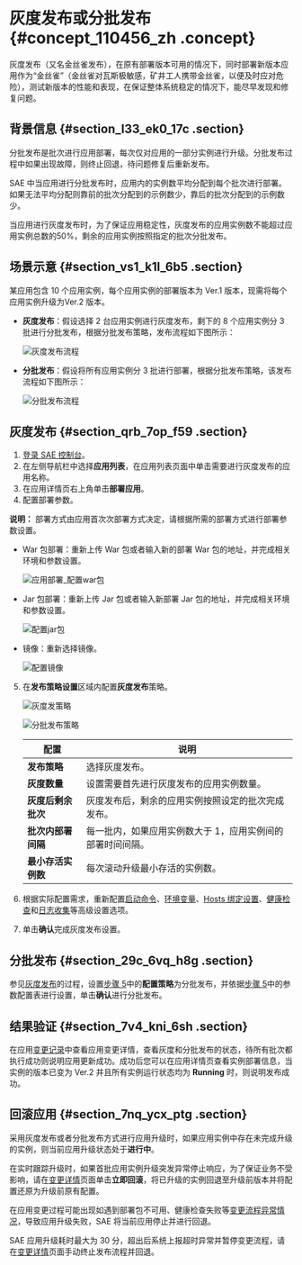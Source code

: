 # 灰度发布或分批发布 {#concept_110456_zh .concept}

灰度发布（又名金丝雀发布），在原有部署版本可用的情况下，同时部署新版本应用作为“金丝雀”（金丝雀对瓦斯极敏感，矿井工人携带金丝雀，以便及时应对危险），测试新版本的性能和表现，在保证整体系统稳定的情况下，能尽早发现和修复问题。

## 背景信息 {#section_l33_ek0_17c .section}

分批发布是批次进行应用部署，每次仅对应用的一部分实例进行升级。分批发布过程中如果出现故障，则终止回退，待问题修复后重新发布。

SAE 中当应用进行分批发布时，应用内的实例数平均分配到每个批次进行部署。如果无法平均分配则靠前的批次分配到的示例数少，靠后的批次分配到的示例数少。

当应用进行灰度发布时，为了保证应用稳定性，灰度发布的应用实例数不能超过应用实例总数的50%，剩余的应用实例按照指定的批次分批发布。

## 场景示意 {#section_vs1_k1l_6b5 .section}

某应用包含 10 个应用实例，每个应用实例的部署版本为 Ver.1 版本，现需将每个应用实例升级为Ver.2 版本。

-   **灰度发布**：假设选择 2 台应用实例进行灰度发布，剩下的 8 个应用实例分 3 批进行分批发布，根据分批发布策略，发布流程如下图所示：

    ![灰度发布流程](https://aliware-images.oss-cn-hangzhou.aliyuncs.com/EDAS/Serverless/Serverless_console_canaryRelease_progress.png)

-   **分批发布**：假设将所有应用实例分 3 批进行部署，根据分批发布策略，该发布流程如下图所示：

    ![分批发布流程](https://aliware-images.oss-cn-hangzhou.aliyuncs.com/EDAS/Serverless/Serverless_console_batchRelease_progress.png)


## 灰度发布 {#section_qrb_7op_f59 .section}

1.  [登录 SAE 控制台](https://sae.console.aliyun.com)。
2.  在左侧导航栏中选择**应用列表**，在应用列表页面中单击需要进行灰度发布的应用名称。
3.  在应用详情页右上角单击**部署应用**。
4.  配置部署参数。

**说明：** 部署方式由应用首次次部署方式决定，请根据所需的部署方式进行部署参数设置。

-   War 包部署：重新上传 War 包或者输入新的部署 War 包的地址，并完成相关环境和参数设置。

    ![应用部署_配置war包](http://static-aliyun-doc.oss-cn-hangzhou.aliyuncs.com/assets/img/1067661/156773730556826_zh-CN.png)

-   Jar 包部署：重新上传 Jar 包或者输入新部署 Jar 包的地址，并完成相关环境和参数设置。

    ![配置jar包](https://aliware-images.oss-cn-hangzhou.aliyuncs.com/EDAS/Serverless/Serverless_console_canaryRelease_JAR.png)

-   镜像：重新选择镜像。

    ![配置镜像](https://aliware-images.oss-cn-hangzhou.aliyuncs.com/EDAS/Serverless/Serverless_console_canaryRelease_Image.png)

5.  在**发布策略设置**区域内配置**灰度发布**策略。

    ![灰度发策略](images/58239_zh-CN.png "灰度发布策略设置")

    ![分批发布策略](images/58242_zh-CN.png "分批发布策略设置")

    |配置|说明|
    |--|--|
    |**发布策略**|选择灰度发布。|
    |**灰度数量**|设置需要首先进行灰度发布的应用实例数量。|
    |**灰度后剩余批次**|灰度发布后，剩余的应用实例按照设定的批次完成发布。|
    |**批次内部署间隔**|每一批内，如果应用实例数大于 1，应用实例间的部署时间间隔。|
    |**最小存活实例数**|每次滚动升级最小存活的实例数。|

6.  根据实际配置需求，重新配置[启动命令](https://help.aliyun.com/document_detail/96677.html)、[环境变量](https://help.aliyun.com/document_detail/96560.html)、[Hosts 绑定设置](https://help.aliyun.com/document_detail/100335.html)、[健康检查](https://help.aliyun.com/document_detail/96713.html)和[日志收集](https://help.aliyun.com/document_detail/133987.html)等高级设置选项。
7.  单击**确认**完成灰度发布设置。

## 分批发布 {#section_29c_6vq_h8g .section}

参见[灰度发布](#section_qrb_7op_f59)的过程，设置[步骤 5](#)中的**配置策略**为分批发布，并依据[步骤 5](#)中的参数配置表进行设置，单击**确认**进行分批发布。

## 结果验证 {#section_7v4_kni_6sh .section}

在应用[变更记录](https://help.aliyun.com/document_detail/94495.html)中查看应用变更详情，查看灰度和分批发布的状态，待所有批次都执行成功则说明应用更新成功。成功后您可以在应用详情页查看实例部署信息，当实例的版本已变为 Ver.2 并且所有实例运行状态均为 **Running** 时，则说明发布成功。

## 回滚应用 {#section_7nq_ycx_ptg .section}

采用灰度发布或者分批发布方式进行应用升级时，如果应用实例中存在未完成升级的实例，则当前应用升级状态处于**进行中**。

在实时跟踪升级时，如果首批应用实例升级突发异常停止响应，为了保证业务不受影响，请在[变更详情](https://help.aliyun.com/document_detail/94495.html?#h2-u67E5u770Bu53D8u66F4u8BB0u5F551)页面单击**立即回滚**，将已升级的实例回退至升级前版本并将配置还原为升级前原有配置。

在应用变更过程可能出现如遇到部署包不可用、健康检查失败等[变更流程异常情况](https://help.aliyun.com/knowledge_detail/106573.html)，导致应用升级失败，SAE 将当前应用停止并进行回退。

SAE 应用升级耗时最大为 30 分，超出后系统上报超时异常并暂停变更流程，请在[变更详情](https://help.aliyun.com/document_detail/94495.html?#h2-u67E5u770Bu53D8u66F4u8BB0u5F551)页面手动终止发布流程并回退。

